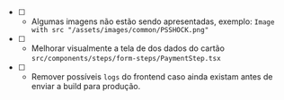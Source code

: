- [ ] - Algumas imagens não estão sendo apresentadas, exemplo:
    `Image with src "/assets/images/common/PSSHOCK.png"`
- [ ] - Melhorar visualmente a tela de dos dados do cartão `src/components/steps/form-steps/PaymentStep.tsx`
- [ ] - Remover possíveis `logs` do frontend caso ainda existam antes de enviar a build para produção.
